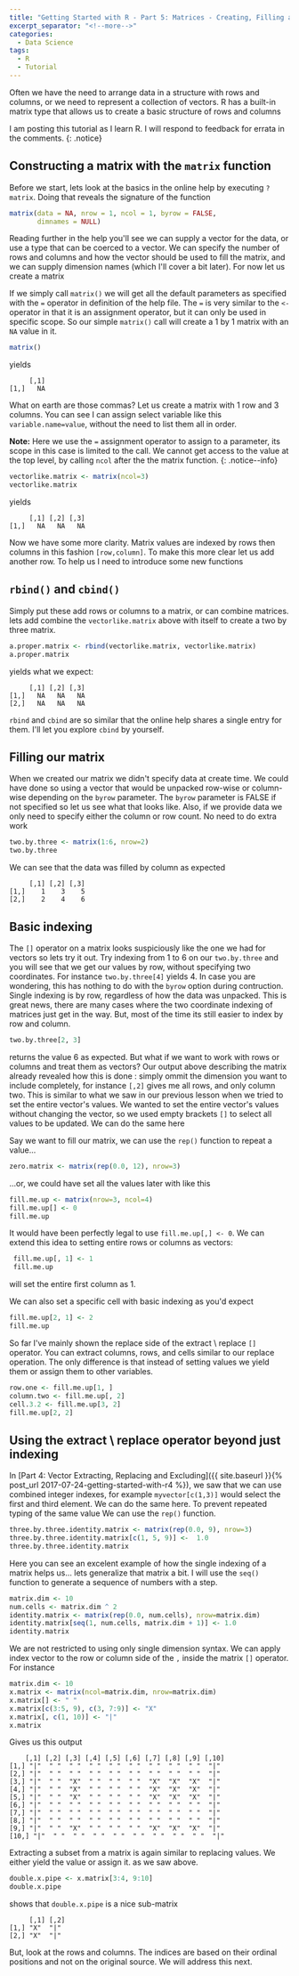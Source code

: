 ```yaml
---
title: "Getting Started with R - Part 5: Matrices - Creating, Filling and Subsetting"
excerpt_separator: "<!--more-->"
categories:
  - Data Science
tags:
  - R
  - Tutorial
---
```

Often we have the need to arrange data in a structure with rows and columns, or we need to represent a collection of vectors. R has a built-in matrix type that allows us to create a basic structure of rows and columns
<!--more-->


I am posting this tutorial as I learn R. I will respond to feedback for errata in the comments.
{: .notice}


## Constructing a matrix with the `matrix` function

Before we start, lets look at the basics in the online help by executing `?matrix`. Doing that reveals the signature of the function
```R
matrix(data = NA, nrow = 1, ncol = 1, byrow = FALSE,
       dimnames = NULL)
```
Reading further in the help you'll see we can supply a vector for the data, or use a type that can be coerced to a vector. We can specify the number of rows and columns and how the vector should be used to fill the matrix, and we can supply dimension names (which I'll cover a bit later). For now let us create a matrix

If we simply call `matrix()` we will get all the default parameters as specified with the `=` operator in definition of the help file. The `=` is very similar to the `<-` operator in that it is an assignment operator, but it can only be used in specific scope. So our simple `matrix()` call will create a 1 by 1 matrix with an `NA` value in it.

```R
matrix()
```
yields
```
     [,1]
[1,]   NA
```
 What on earth are those commas? Let us create a matrix with 1 row and 3 columns. You can see I can assign select variable like this `variable.name=value`, without the need to list them all in order.
 
**Note:** Here we use the `=` assignment operator to assign to a parameter, its scope in this case is limited to the call. We cannot get access to the value at the top level, by calling `ncol` after the the matrix function.
{: .notice--info}
 
 ```R
vectorlike.matrix <- matrix(ncol=3)
vectorlike.matrix
```
yields
```
     [,1] [,2] [,3]
[1,]   NA   NA   NA
```

Now we have some more clarity. Matrix values are indexed by rows then columns in this fashion `[row,column]`. To make this more clear let us add another row. To help us I need to introduce some new functions

## `rbind()` and `cbind()`

Simply put these add rows or columns to a matrix, or can combine matrices. lets add combine the `vectorlike.matrix` above with itself to create a two by three matrix.

```R
a.proper.matrix <- rbind(vectorlike.matrix, vectorlike.matrix)
a.proper.matrix
```
yields what we expect:

```
     [,1] [,2] [,3]
[1,]   NA   NA   NA
[2,]   NA   NA   NA
```
`rbind` and `cbind` are so similar that the online help shares a single entry for them. I'll let you explore `cbind` by yourself.

## Filling our matrix

When we created our matrix we didn't specify data at create time. We could have done so using a vector that would be unpacked row-wise or column-wise depending on the `byrow` parameter. The `byrow` parameter is FALSE if not specified so let us see what that looks like. Also, if we provide data we only need to specify either the column or row count. No need to do extra work

```R
two.by.three <- matrix(1:6, nrow=2)
two.by.three
```

We can see that the data was filled by column as expected
```
     [,1] [,2] [,3]
[1,]    1    3    5
[2,]    2    4    6
```

## Basic indexing
 The `[]` operator on a matrix looks suspiciously like the one we had for vectors so lets try it out. Try indexing from 1 to 6 on our `two.by.three` and you will see that we get our values by row, without specifying two coordinates. For instance `two.by.three[4]` yields 4. In case you are wondering, this has nothing to do with the `byrow` option during contruction. Single indexing is by row, regardless of how the data was unpacked. This is great news, there are many cases where the two coordinate indexing of matrices just get in the way. But, most of the time its still easier to index by row and column. 

 ```R
 two.by.three[2, 3]
 ```
returns the value 6 as expected. But what if we want to work with rows or columns and treat them as vectors? Our output above describing the matrix already revealed how this is done : simply ommit the dimension you want to include completely, for instance `[,2]` gives me all rows, and only column two. This is similar to what we saw in our previous lesson when we tried to set the entire vector's values. We wanted to set the entire vector's values without changing the vector, so we used empty brackets `[]` to select all values to be updated. We can do the same here

Say we want to fill our matrix, we can use the `rep()` function to repeat a value...
 ```R
 zero.matrix <- matrix(rep(0.0, 12), nrow=3) 
 ```
 ...or, we could have set all the values later with like this

 ```R
 fill.me.up <- matrix(nrow=3, ncol=4)
 fill.me.up[] <- 0
 fill.me.up
 ```

It would have been perfectly legal to use `fill.me.up[,] <- 0`. We can extend this idea to setting entire rows or columns as vectors:

```R
 fill.me.up[, 1] <- 1
 fill.me.up
 ```
 will set the entire first column as 1.

 We can also set a specific cell with basic indexing as you'd expect
 ```R
 fill.me.up[2, 1] <- 2
 fill.me.up
 ```

So far I've mainly shown the replace side of the extract \ replace `[]` operator. You can extract columns, rows, and cells similar to our replace operation. The only difference is that instead of setting values we yield them or assign them to other variables.

 ```R
 row.one <- fill.me.up[1, ]
 column.two <- fill.me.up[, 2]
 cell.3.2 <- fill.me.up[3, 2]
 fill.me.up[2, 2]
 ```

## Using the extract \ replace operator beyond just indexing
In [Part 4: Vector Extracting, Replacing and Excluding]({{ site.baseurl }}{% post_url 2017-07-24-getting-started-with-r4 %}), we saw that we can use combined integer indexes, for example `myvector[c(1,3)]` would select the first and third element. We can do the same here. To prevent repeated typing of the same value We can use the `rep()` function.

 ```R
three.by.three.identity.matrix <- matrix(rep(0.0, 9), nrow=3)
three.by.three.identity.matrix[c(1, 5, 9)] <-  1.0
three.by.three.identity.matrix
 ```
Here you can see an excelent example of how the single indexing of a matrix helps us... lets generalize that matrix a bit. I will use the `seq()` function to generate a sequence of numbers with a step.

  ```R
matrix.dim <- 10  
num.cells <- matrix.dim ^ 2
identity.matrix <- matrix(rep(0.0, num.cells), nrow=matrix.dim)
identity.matrix[seq(1, num.cells, matrix.dim + 1)] <- 1.0
identity.matrix
 ```

We are not restricted to using only single dimension syntax. We can apply index vector to the row or column side of the `,` inside the matrix `[]` operator. For instance

 ```R
matrix.dim <- 10  
x.matrix <- matrix(ncol=matrix.dim, nrow=matrix.dim)
x.matrix[] <- " "
x.matrix[c(3:5, 9), c(3, 7:9)] <- "X"
x.matrix[, c(1, 10)] <- "|"
x.matrix
```
 Gives us this output

 ```
     [,1] [,2] [,3] [,4] [,5] [,6] [,7] [,8] [,9] [,10]
 [1,] "|"  " "  " "  " "  " "  " "  " "  " "  " "  "|"  
 [2,] "|"  " "  " "  " "  " "  " "  " "  " "  " "  "|"  
 [3,] "|"  " "  "X"  " "  " "  " "  "X"  "X"  "X"  "|"  
 [4,] "|"  " "  "X"  " "  " "  " "  "X"  "X"  "X"  "|"  
 [5,] "|"  " "  "X"  " "  " "  " "  "X"  "X"  "X"  "|"  
 [6,] "|"  " "  " "  " "  " "  " "  " "  " "  " "  "|"  
 [7,] "|"  " "  " "  " "  " "  " "  " "  " "  " "  "|"  
 [8,] "|"  " "  " "  " "  " "  " "  " "  " "  " "  "|"  
 [9,] "|"  " "  "X"  " "  " "  " "  "X"  "X"  "X"  "|"  
[10,] "|"  " "  " "  " "  " "  " "  " "  " "  " "  "|"  
 ```

 Extracting a subset from a matrix is again similar to replacing values. We either yield the value or assign it. as we saw above.

 ```R
 double.x.pipe <- x.matrix[3:4, 9:10]
 double.x.pipe
 ```
shows that `double.x.pipe` is a nice sub-matrix

```
     [,1] [,2]
[1,] "X"  "|" 
[2,] "X"  "|" 
```

But, look at the rows and columns. The indices are based on their ordinal positions and not on the original source. We will address this next.